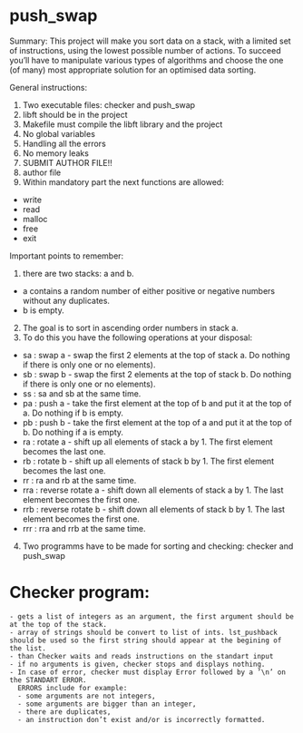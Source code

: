 # push_swap
Summary: This project will make you sort data on a stack, with a limited set of instructions, using the lowest possible number of actions. To succeed you’ll have to manipulate various types of algorithms and choose the one (of many) most appropriate solution for an optimised data sorting.

General instructions:

1. Two executable files: checker and push_swap
2. libft should be in the project
3. Makefile must compile the libft library and the project
4. No global variables
5. Handling all the errors
6. No memory leaks
7. SUBMIT AUTHOR FILE!!
8. author file
9. Within mandatory part the next functions are allowed: 
  - write
  - read
  - malloc
  - free
  - exit

Important points to remember:

1. there are two stacks: a and b. 
  - a contains a random number of either positive or negative numbers without any duplicates.
  - b is empty.
2. The goal is to sort in ascending order numbers in stack a.
3. To do this you have the following operations at your disposal:
  - sa : swap a - swap the first 2 elements at the top of stack a. Do nothing if there is only one or no elements).
  - sb : swap b - swap the first 2 elements at the top of stack b. Do nothing if there is only one or no elements).
  - ss : sa and sb at the same time.
  - pa : push a - take the first element at the top of b and put it at the top of a. Do nothing if b is empty.
  - pb : push b - take the first element at the top of a and put it at the top of b. Do nothing if a is empty.
  - ra : rotate a - shift up all elements of stack a by 1. The first element becomes the last one.
  - rb : rotate b - shift up all elements of stack b by 1. The first element becomes the last one.
  - rr : ra and rb at the same time.
  - rra : reverse rotate a - shift down all elements of stack a by 1. The last element becomes the first one.
  - rrb : reverse rotate b - shift down all elements of stack b by 1. The last element becomes the first one.
  - rrr : rra and rrb at the same time.
  
  4. Two programms have to be made for sorting and checking: checker and push_swap
  
  # Checker program:
  
  
    - gets a list of integers as an argument, the first argument should be at the top of the stack.
    - array of strings should be convert to list of ints. lst_pushback should be used so the first string should appear at the begining of the list.
    - than Checker waits and reads instructions on the standart input 
    - if no arguments is given, checker stops and displays nothing. 
    - In case of error, checker must display Error followed by a ’\n’ on the STANDART ERROR.
      ERRORS include for example: 
      - some arguments are not integers, 
      - some arguments are bigger than an integer, 
      - there are duplicates, 
      - an instruction don’t exist and/or is incorrectly formatted.

